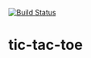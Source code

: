[![Build Status](https://travis-ci.org/bericardo/tic-tac-toe.svg?branch=master)](https://travis-ci.org/bericardo/tic-tac-toe)

# tic-tac-toe
